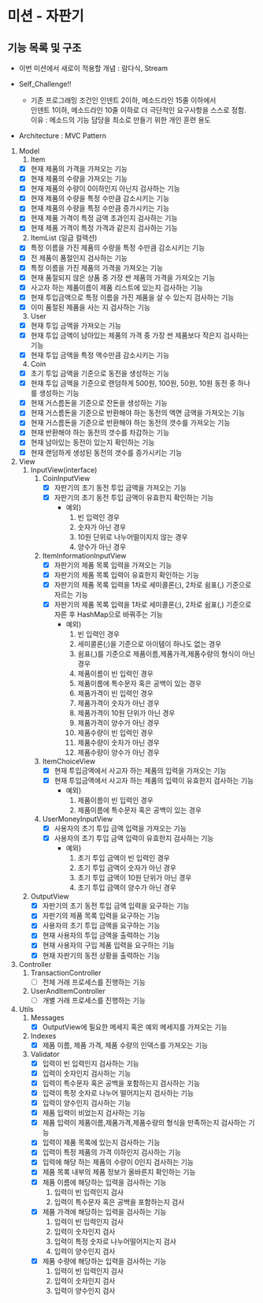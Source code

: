 # 미션 - 자판기

## 기능 목록 및 구조

- 이번 미션에서 새로이 적용할 개념 : 람다식, Stream
- Self_Challenge!!
  - 기존 프로그래밍 조건인 인덴트 2이하, 메소드라인 15줄 이하에서 <br>
                     인덴트 1이하, 메소드라인 10줄 이하로 더 극단적인 요구사항을 스스로 정함.<br>
                     이유 : 메소드의 기능 담당을 최소로 만들기 위한 개인 훈련 용도

- Architecture : MVC Pattern

1. Model
   1. Item
   - [x] 현재 제품의 가격을 가져오는 기능
   - [x] 현재 제품의 수량을 가져오는 기능
   - [x] 현재 제품의 수량이 0이하인지 아닌지 검사하는 기능
   - [x] 현재 제품의 수량을 특정 수만큼 감소시키는 기능
   - [x] 현재 제품의 수량을 특정 수만큼 증가시키는 기능
   - [x] 현재 제품 가격이 특정 금액 초과인지 검사하는 기능
   - [x] 현재 제품 가격이 특정 가격과 같은지 검사하는 기능
   2. ItemList (일급 컬렉션)
   - [x] 특정 이름을 가진 제품의 수량을 특정 수만큼 감소시키는 기능
   - [x] 전 제품이 품절인지 검사하는 기능
   - [x] 특정 이름을 가진 제품의 가격을 가져오는 기능
   - [x] 현재 품절되지 않은 상품 중 가장 싼 제품의 가격을 가져오는 기능
   - [x] 사고자 하는 제품이름이 제품 리스트에 있는지 검사하는 기능
   - [x] 현재 투입금액으로 특정 이름을 가진 제품을 살 수 있는지 검사하는 기능
   - [x] 이미 품절된 제품을 사는 지 검사하는 기능
   3. User
   - [x] 현재 투입 금액을 가져오는 기능
   - [x] 현재 투입 금액이 남아있는 제품의 가격 중 가장 싼 제품보다 작은지 검사하는 기능
   - [x] 현재 투입 금액을 특정 액수만큼 감소시키는 기능
   4. Coin
   - [x] 초기 투입 금액을 기준으로 동전을 생성하는 기능
   - [x] 현재 투입 금액을 기준으로 랜덤하게 500원, 100원, 50원, 10원 동전 중 하나를 생성하는 기능
   - [x] 현재 거스름돈을 기준으로 잔돈을 생성하는 기능
   - [x] 현재 거스름돈을 기준으로 반환해야 하는 동전의 액면 금액을 가져오는 기능
   - [x] 현재 거스름돈을 기준으로 반환해야 하는 동전의 갯수를 가져오는 기능
   - [x] 현재 반환해야 하는 동전의 갯수를 차감하는 기능
   - [x] 현재 남아있는 동전이 있는지 확인하는 기능
   - [x] 현재 랜덤하게 생성된 동전의 갯수를 증가시키는 기능
   
2. View
   1. InputView(interface)
      1. CoinInputView
         - [x] 자판기의 초기 동전 투입 금액을 가져오는 기능
         - [x] 자판기의 초기 동전 투입 금액이 유효한지 확인하는 기능
           - 예외) 
             1. 빈 입력인 경우
             2. 숫자가 아닌 경우
             3. 10원 단위로 나누어떨이지지 않는 경우
             4. 양수가 아닌 경우
      2. ItemInformationInputView
         - [x] 자판기의 제품 목록 입력을 가져오는 기능
         - [x] 자판기의 제품 목록 입력이 유효한지 확인하는 기능
         - [x] 자판기의 제품 목록 입력을 1차로 세미콜론(;), 2차로 쉼표(,) 기준으로 자르는 기능
         - [x] 자판기의 제품 목록 입력을 1차로 세미콜론(;), 2차로 쉼표(,) 기준으로 자른 후 HashMap으로 바꿔주는 기능
           - 예외)
             1. 빈 입력인 경우
             2. 세미콜론(;)을 기준으로 아이템이 하나도 없는 경우
             3. 쉼표(,)를 기준으로 제품이름,제품가격,제품수량의 형식이 아닌 경우
             4. 제품이름이 빈 입력인 경우
             5. 제품이름에 특수문자 혹은 공백이 있는 경우
             6. 제품가격이 빈 입력인 경우
             7. 제품가격이 숫자가 아닌 경우
             8. 제품가격이 10원 단위가 아닌 경우
             9. 제품가격이 양수가 아닌 경우
             10. 제품수량이 빈 입력인 경우
             11. 제품수량이 숫자가 아닌 경우
             12. 제품수량이 양수가 아닌 경우
      3. ItemChoiceView
         - [x] 현재 투입금액에서 사고자 하는 제품의 입력을 가져오는 기능
         - [x] 현재 투입금액에서 사고자 하는 제품의 입력이 유효한지 검사하는 기능
           - 예외)
             1. 제품이름이 빈 입력인 경우
             2. 제품이름에 특수문자 혹은 공백이 있는 경우
      4. UserMoneyInputView
         - [x] 사용자의 초기 투입 금액 입력을 가져오는 기능
         - [x] 사용자의 초기 투입 금액 입력이 유효한지 검사하는 기능
           - 예외)
             1. 초기 투입 금액이 빈 입력인 경우
             2. 초기 투입 금액이 숫자가 아닌 경우
             3. 초기 투입 금액이 10원 단위가 아닌 경우
             4. 초기 투입 금액이 양수가 아닌 경우
   2. OutputView
      - [x] 자판기의 초기 동전 투입 금액 입력을 요구하는 기능
      - [x] 자판기의 제품 목록 입력을 요구하는 기능
      - [x] 사용자의 초기 투입 금액을 요구하는 기능
      - [x] 현재 사용자의 투입 금액을 출력하는 기능
      - [x] 현재 사용자의 구입 제품 입력을 요구하는 기능
      - [x] 현재 자판기의 동전 상황을 출력하는 기능

3. Controller
   1. TransactionController
      - [ ] 전체 거래 프로세스를 진행하는 기능
   2. UserAndItemController
      - [ ] 개별 거래 프로세스를 진행하는 기능

4. Utils
   1. Messages
      - [x] OutputView에 필요한 메세지 혹은 예외 메세지를 가져오는 기능
   2. Indexes
      - [x] 제품 이름, 제품 가격, 제품 수량의 인덱스를 가져오는 기능
   3. Validator
      - [x] 입력이 빈 입력인지 검사하는 기능
      - [x] 입력이 숫자인지 검사하는 기능
      - [x] 입력이 특수문자 혹은 공백을 포함하는지 검사하는 기능
      - [x] 입력이 특정 숫자로 나누어 떨어지는지 검사하는 기능
      - [x] 입력이 양수인지 검사하는 기능
      - [x] 제품 입력이 비었는지 검사하는 기능
      - [x] 제품 입력이 제품이름,제품가격,제품수량의 형식을 만족하는지 검사하는 기능
      - [x] 입력이 제품 목록에 있는지 검사하는 기능
      - [x] 입력이 특정 제품의 가격 이하인지 검사하는 기능
      - [x] 입력에 해당 하는 제품의 수량이 0인지 검사하는 기능
      - [x] 제품 목록 내부의 제품 정보가 올바른지 확인하는 기능
      - [x] 제품 이름에 해당하는 입력을 검사하는 기능
          1. 입력이 빈 입력인지 검사
          2. 입력이 특수문자 혹은 공백을 포함하는지 검사
      - [x] 제품 가격에 해당하는 입력을 검사하는 기능
          1. 입력이 빈 입력인지 검사
          2. 입력이 숫자인지 검사
          3. 입력이 특정 숫자로 나누어떨어지는지 검사
          4. 입력이 양수인지 검사
      - [x] 제품 수량에 해당하는 입력을 검사하는 기능
          1. 입력이 빈 입력인지 검사
          2. 입력이 숫자인지 검사
          3. 입력이 양수인지 검사